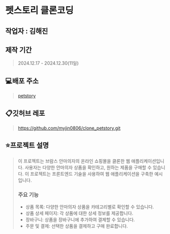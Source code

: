# 펫스토리 클론코딩

## 작업자 : 김해진

## 제작 기간
> 2024.12.17 - 2024.12.30(11일)

## 💻배포 주소
> [petstory](https://myjin0806-clone-petstory.netlify.app/)

## 📋깃허브 레포
> https://github.com/myjin0806/clone_petstory.git

## ⭐️프로젝트 설명
> 이 프로젝트는 브람스 안마의자의 온라인 쇼핑몰을 클론한 웹 애플리케이션입니다. 사용자는 다양한 안마의자 상품을 확인하고, 원하는 제품을 구매할 수 있습니다. 이 프로젝트는 프론트엔드 기술을 사용하여 웹 애플리케이션을 구축한 예시입니다.
>
> ### 주요 기능
> - 상품 목록: 다양한 안마의자 상품을 카테고리별로 확인할 수 있습니다.
> - 상품 상세 페이지: 각 상품에 대한 상세 정보를 제공합니다.
> - 장바구니: 상품을 장바구니에 추가하여 결제할 수 있습니다.
> - 주문 및 결제: 선택한 상품을 결제하고 구매 완료합니다.
